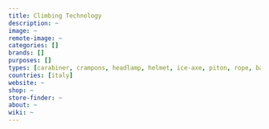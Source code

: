 ```yaml
---
title: Climbing Technology
description: ~
image: ~
remote-image: ~
categories: []
brands: []
purposes: []
types: [carabiner, crampons, headlamp, helmet, ice-axe, piton, rope, backpack, trekking-pole]
countries: [italy]
website: ~
shop: ~
store-finder: ~
about: ~
wiki: ~
---
```

